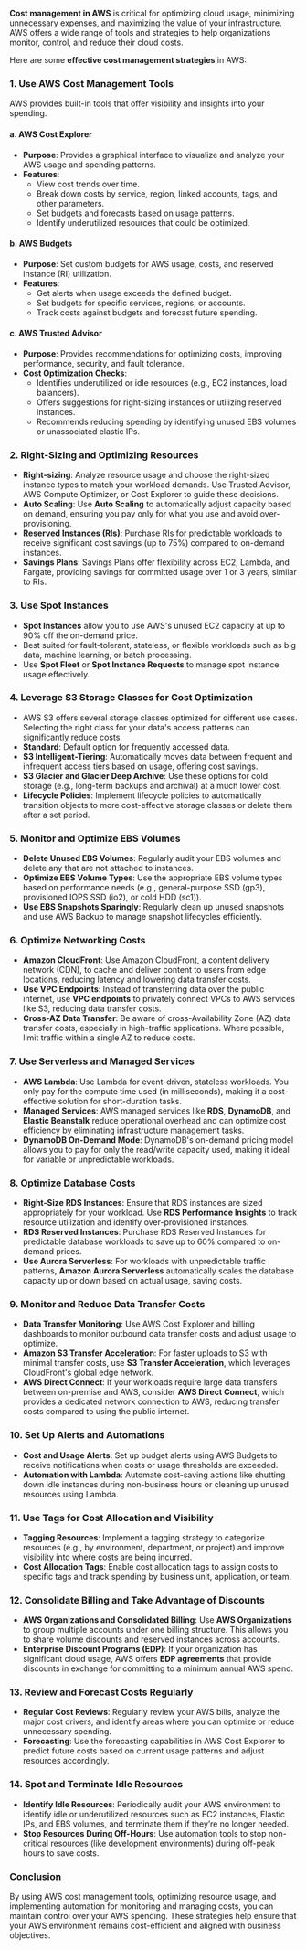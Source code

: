 **Cost management in AWS** is critical for optimizing cloud usage, minimizing unnecessary expenses, and maximizing the value of your infrastructure. AWS offers a wide range of tools and strategies to help organizations monitor, control, and reduce their cloud costs.

Here are some **effective cost management strategies** in AWS:

### 1. **Use AWS Cost Management Tools**
AWS provides built-in tools that offer visibility and insights into your spending.

#### **a. AWS Cost Explorer**
   - **Purpose**: Provides a graphical interface to visualize and analyze your AWS usage and spending patterns.
   - **Features**:
     - View cost trends over time.
     - Break down costs by service, region, linked accounts, tags, and other parameters.
     - Set budgets and forecasts based on usage patterns.
     - Identify underutilized resources that could be optimized.

#### **b. AWS Budgets**
   - **Purpose**: Set custom budgets for AWS usage, costs, and reserved instance (RI) utilization.
   - **Features**:
     - Get alerts when usage exceeds the defined budget.
     - Set budgets for specific services, regions, or accounts.
     - Track costs against budgets and forecast future spending.

#### **c. AWS Trusted Advisor**
   - **Purpose**: Provides recommendations for optimizing costs, improving performance, security, and fault tolerance.
   - **Cost Optimization Checks**:
     - Identifies underutilized or idle resources (e.g., EC2 instances, load balancers).
     - Offers suggestions for right-sizing instances or utilizing reserved instances.
     - Recommends reducing spending by identifying unused EBS volumes or unassociated elastic IPs.

### 2. **Right-Sizing and Optimizing Resources**
   - **Right-sizing**: Analyze resource usage and choose the right-sized instance types to match your workload demands. Use Trusted Advisor, AWS Compute Optimizer, or Cost Explorer to guide these decisions.
   - **Auto Scaling**: Use **Auto Scaling** to automatically adjust capacity based on demand, ensuring you pay only for what you use and avoid over-provisioning.
   - **Reserved Instances (RIs)**: Purchase RIs for predictable workloads to receive significant cost savings (up to 75%) compared to on-demand instances.
   - **Savings Plans**: Savings Plans offer flexibility across EC2, Lambda, and Fargate, providing savings for committed usage over 1 or 3 years, similar to RIs.

### 3. **Use Spot Instances**
   - **Spot Instances** allow you to use AWS's unused EC2 capacity at up to 90% off the on-demand price.
   - Best suited for fault-tolerant, stateless, or flexible workloads such as big data, machine learning, or batch processing.
   - Use **Spot Fleet** or **Spot Instance Requests** to manage spot instance usage effectively.

### 4. **Leverage S3 Storage Classes for Cost Optimization**
   - AWS S3 offers several storage classes optimized for different use cases. Selecting the right class for your data's access patterns can significantly reduce costs.
   - **Standard**: Default option for frequently accessed data.
   - **S3 Intelligent-Tiering**: Automatically moves data between frequent and infrequent access tiers based on usage, offering cost savings.
   - **S3 Glacier and Glacier Deep Archive**: Use these options for cold storage (e.g., long-term backups and archival) at a much lower cost.
   - **Lifecycle Policies**: Implement lifecycle policies to automatically transition objects to more cost-effective storage classes or delete them after a set period.

### 5. **Monitor and Optimize EBS Volumes**
   - **Delete Unused EBS Volumes**: Regularly audit your EBS volumes and delete any that are not attached to instances.
   - **Optimize EBS Volume Types**: Use the appropriate EBS volume types based on performance needs (e.g., general-purpose SSD (gp3), provisioned IOPS SSD (io2), or cold HDD (sc1)).
   - **Use EBS Snapshots Sparingly**: Regularly clean up unused snapshots and use AWS Backup to manage snapshot lifecycles efficiently.

### 6. **Optimize Networking Costs**
   - **Amazon CloudFront**: Use Amazon CloudFront, a content delivery network (CDN), to cache and deliver content to users from edge locations, reducing latency and lowering data transfer costs.
   - **Use VPC Endpoints**: Instead of transferring data over the public internet, use **VPC endpoints** to privately connect VPCs to AWS services like S3, reducing data transfer costs.
   - **Cross-AZ Data Transfer**: Be aware of cross-Availability Zone (AZ) data transfer costs, especially in high-traffic applications. Where possible, limit traffic within a single AZ to reduce costs.

### 7. **Use Serverless and Managed Services**
   - **AWS Lambda**: Use Lambda for event-driven, stateless workloads. You only pay for the compute time used (in milliseconds), making it a cost-effective solution for short-duration tasks.
   - **Managed Services**: AWS managed services like **RDS**, **DynamoDB**, and **Elastic Beanstalk** reduce operational overhead and can optimize cost efficiency by eliminating infrastructure management tasks.
   - **DynamoDB On-Demand Mode**: DynamoDB's on-demand pricing model allows you to pay for only the read/write capacity used, making it ideal for variable or unpredictable workloads.

### 8. **Optimize Database Costs**
   - **Right-Size RDS Instances**: Ensure that RDS instances are sized appropriately for your workload. Use **RDS Performance Insights** to track resource utilization and identify over-provisioned instances.
   - **RDS Reserved Instances**: Purchase RDS Reserved Instances for predictable database workloads to save up to 60% compared to on-demand prices.
   - **Use Aurora Serverless**: For workloads with unpredictable traffic patterns, **Amazon Aurora Serverless** automatically scales the database capacity up or down based on actual usage, saving costs.

### 9. **Monitor and Reduce Data Transfer Costs**
   - **Data Transfer Monitoring**: Use AWS Cost Explorer and billing dashboards to monitor outbound data transfer costs and adjust usage to optimize.
   - **Amazon S3 Transfer Acceleration**: For faster uploads to S3 with minimal transfer costs, use **S3 Transfer Acceleration**, which leverages CloudFront's global edge network.
   - **AWS Direct Connect**: If your workloads require large data transfers between on-premise and AWS, consider **AWS Direct Connect**, which provides a dedicated network connection to AWS, reducing transfer costs compared to using the public internet.

### 10. **Set Up Alerts and Automations**
   - **Cost and Usage Alerts**: Set up budget alerts using AWS Budgets to receive notifications when costs or usage thresholds are exceeded.
   - **Automation with Lambda**: Automate cost-saving actions like shutting down idle instances during non-business hours or cleaning up unused resources using Lambda.

### 11. **Use Tags for Cost Allocation and Visibility**
   - **Tagging Resources**: Implement a tagging strategy to categorize resources (e.g., by environment, department, or project) and improve visibility into where costs are being incurred.
   - **Cost Allocation Tags**: Enable cost allocation tags to assign costs to specific tags and track spending by business unit, application, or team.

### 12. **Consolidate Billing and Take Advantage of Discounts**
   - **AWS Organizations and Consolidated Billing**: Use **AWS Organizations** to group multiple accounts under one billing structure. This allows you to share volume discounts and reserved instances across accounts.
   - **Enterprise Discount Programs (EDP)**: If your organization has significant cloud usage, AWS offers **EDP agreements** that provide discounts in exchange for committing to a minimum annual AWS spend.

### 13. **Review and Forecast Costs Regularly**
   - **Regular Cost Reviews**: Regularly review your AWS bills, analyze the major cost drivers, and identify areas where you can optimize or reduce unnecessary spending.
   - **Forecasting**: Use the forecasting capabilities in AWS Cost Explorer to predict future costs based on current usage patterns and adjust resources accordingly.

### 14. **Spot and Terminate Idle Resources**
   - **Identify Idle Resources**: Periodically audit your AWS environment to identify idle or underutilized resources such as EC2 instances, Elastic IPs, and EBS volumes, and terminate them if they’re no longer needed.
   - **Stop Resources During Off-Hours**: Use automation tools to stop non-critical resources (like development environments) during off-peak hours to save costs.

### Conclusion
By using AWS cost management tools, optimizing resource usage, and implementing automation for monitoring and managing costs, you can maintain control over your AWS spending. These strategies help ensure that your AWS environment remains cost-efficient and aligned with business objectives.
